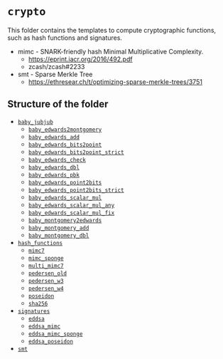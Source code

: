 # `crypto`

This folder contains the templates to compute cryptographic functions, such as hash functions and signatures. 

* mimc - SNARK-friendly hash Minimal Multiplicative Complexity.
  * https://eprint.iacr.org/2016/492.pdf
  * zcash/zcash#2233
* smt - Sparse Merkle Tree
  * https://ethresear.ch/t/optimizing-sparse-merkle-trees/3751

## Structure of the folder

- [`baby_jubjub`](baby_jubjub)
    - [`baby_edwards2montgomery`](baby_jubjub/baby_edwards2montgomery)
    - [`baby_edwards_add`](baby_jubjub/baby_edwards_add)
    - [`baby_edwards_bits2point`](baby_jubjub/baby_edwards_bits2point)
    - [`baby_edwards_bits2point_strict`](baby_jubjub/baby_edwards_bits2point_strict)
    - [`baby_edwards_check`](baby_jubjub/baby_edwards_check)
    - [`baby_edwards_dbl`](baby_jubjub/baby_edwards_dbl)
    - [`baby_edwards_pbk`](baby_jubjub/baby_edwards_pbk)
    - [`baby_edwards_point2bits`](baby_jubjub/baby_edwards_point2bits)
    - [`baby_edwards_point2bits_strict`](baby_jubjub/baby_edwards_point2bits_strict)
    - [`baby_edwards_scalar_mul`](baby_jubjub/baby_edwards_scalar_mul)
    - [`baby_edwards_scalar_mul_any`](baby_jubjub/baby_edwards_scalar_mul_any)
    - [`baby_edwards_scalar_mul_fix`](baby_jubjub/baby_edwards_scalar_mul_fix)
    - [`baby_montgomery2edwards`](baby_jubjub/baby_montgomery2edwards)
    - [`baby_montgomery_add`](baby_jubjub/baby_montgomery_add)
    - [`baby_montgomery_dbl`](baby_jubjub/baby_montgomery_dbl)
- [`hash_functions`](hash_functions)
    - [`mimc7`](hash_functions/mimc7)
    - [`mimc_sponge`](hash_functions/mimc_sponge)
    - [`multi_mimc7`](hash_functions/multi_mimc7)
    - [`pedersen_old`](hash_functions/pedersen_old)
    - [`pedersen_w3`](hash_functions/pedersen_w3)
    - [`pedersen_w4`](hash_functions/pedersen_w4)
    - [`poseidon`](hash_functions/poseidon)
    - [`sha256`](hash_functions/sha256)
- [`signatures`](signatures)
    - [`eddsa`](signatures/eddsa)
    - [`eddsa_mimc`](signatures/eddsa_mimc)
    - [`eddsa_mimc_sponge`](signatures/eddsa_mimc_sponge)
    - [`eddsa_poseidon`](signatures/eddsa_poseidon)
- [`smt`](smt)